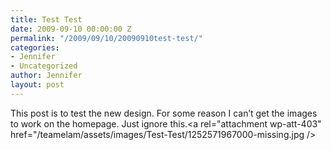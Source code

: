 ```yaml
---
title: Test Test
date: 2009-09-10 00:00:00 Z
permalink: "/2009/09/10/20090910test-test/"
categories:
- Jennifer
- Uncategorized
author: Jennifer
layout: post
---
```


This post is to test the new design. For some reason I can&#8217;t get the images to work on the homepage. Just ignore this.<a rel="attachment wp-att-403" href="/teamelam/assets/images/Test-Test/1252571967000-missing.jpg /></a>
